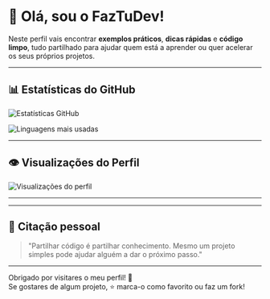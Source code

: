 # 👋 Olá, sou o FazTuDev!
 
Neste perfil vais encontrar **exemplos práticos**, **dicas rápidas** e **código limpo**, tudo partilhado para ajudar quem está a aprender ou quer acelerar os seus próprios projetos.

---

## 📊 Estatísticas do GitHub

![Estatísticas GitHub](https://github-readme-stats.vercel.app/api?username=FazTuDev&show_icons=true&theme=tokyonight&hide_title=true)

![Linguagens mais usadas](https://github-readme-stats.vercel.app/api/top-langs/?username=FazTuDev&layout=compact&theme=tokyonight)

---

## 👁️ Visualizações do Perfil

![Visualizações do perfil](https://komarev.com/ghpvc/?username=FazTuDev&label=Visualiza%C3%A7%C3%B5es%20do%20perfil&color=0e75b6)

---
<!--
## 📱 Onde mais me podes encontrar

- 📸 Instagram → [@faztudev](https://instagram.com/faztudev)
- 🌐 Portfólio (em breve)  -->

---

## 💬 Citação pessoal

> "Partilhar código é partilhar conhecimento. Mesmo um projeto simples pode ajudar alguém a dar o próximo passo."

---

Obrigado por visitares o meu perfil! 🙌  
Se gostares de algum projeto, ⭐ marca-o como favorito ou faz um fork!
